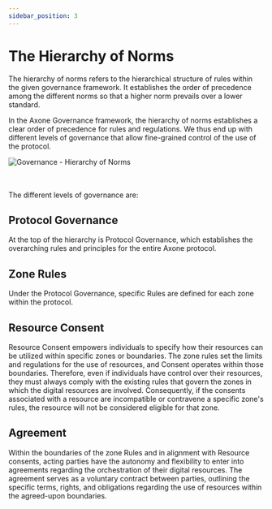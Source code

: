 ```yaml
---
sidebar_position: 3
---
```


# The Hierarchy of Norms

The hierarchy of norms refers to the hierarchical structure of rules within the given governance framework. It establishes the order of precedence among the different norms so that a higher norm prevails over a lower standard.

In the Axone Governance framework, the hierarchy of norms establishes a clear order of precedence for rules and regulations. We thus end up with different levels of governance that allow fine-grained control of the use of the protocol.

<div style={{ display: "flex", justifyContent: "center" }}>
  <img src="/img/content/technical-documentation/governance-hierarchy-of-norms.webp" alt="Governance - Hierarchy of Norms" style={{ maxHeight: "340px" }}></img>
</div>

<br/>

<br/>

The different levels of governance are:

## Protocol Governance

At the top of the hierarchy is Protocol Governance, which establishes the overarching rules and principles for the entire Axone protocol.

## Zone Rules

Under the Protocol Governance, specific Rules are defined for each zone within the protocol.

## Resource Consent

Resource Consent empowers individuals to specify how their resources can be utilized within specific zones or boundaries. The zone rules set the limits and regulations for the use of resources, and Consent operates within those boundaries. Therefore, even if individuals have control over their resources, they must always comply with the existing rules that govern the zones in which the digital resources are involved. Consequently, if the consents associated with a resource are incompatible or contravene a specific zone's rules, the resource will not be considered eligible for that zone.

## Agreement

Within the boundaries of the zone Rules and in alignment with Resource consents, acting parties have the autonomy and flexibility to enter into agreements regarding the orchestration of their digital resources. The agreement serves as a voluntary contract between parties, outlining the specific terms, rights, and obligations regarding the use of resources within the agreed-upon boundaries.
